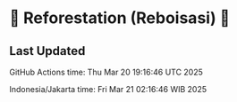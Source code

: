 
# 🌳 Reforestation (Reboisasi) 🌲

## Last Updated

GitHub Actions time: Thu Mar 20 19:16:46 UTC 2025

Indonesia/Jakarta time: Fri Mar 21 02:16:46 WIB 2025
